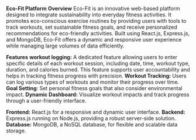 **Eco-Fit Platform**
**Overview**
Eco-Fit is an innovative web-based platform designed to integrate sustainability into everyday fitness activities. It promotes eco-conscious exercise routines by providing users with tools to track workouts, set sustainable fitness goals, and receive personalized recommendations for eco-friendly activities. Built using React.js, Express.js, and MongoDB, Eco-Fit offers a dynamic and responsive user experience while managing large volumes of data efficiently.

**Features**
**workout logging:** A dedicated feature allowing users to enter specific details of each workout session, including date, time, workout type, duration, and calories burned. This feature supports user accountability and helps in tracking fitness progress with precision.
**Workout Tracking:** Users can log various types of workouts and monitor their progress over time.
**Goal Setting**: Set personal fitness goals that also consider environmental impact.
**Dynamic Dashboard:** Visualize workout impacts and track progress through a user-friendly interface.

**Frontend:** React.js for a responsive and dynamic user interface.
**Backend:** Express.js running on Node.js, providing a robust server-side solution.
**Database:** MongoDB, a NoSQL database, for flexible and scalable data storage.
